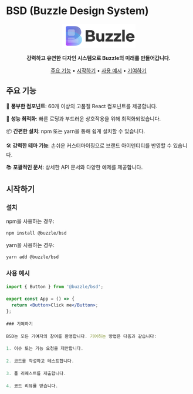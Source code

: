 # BSD (Buzzle Design System)

<p align="center">
  <img src="https://raw.githubusercontent.com/STREACT/bds/main/public/logo.svg" alt="BSD 로고" width="200"/>
</p>

<p align="center">
  <strong>강력하고 유연한 디자인 시스템으로 Buzzle의 미래를 만들어갑니다.</strong>
</p>

<p align="center">
  <a href="#주요-기능">주요 기능</a> •
  <a href="#시작하기">시작하기</a> •
  <a href="#사용-예시">사용 예시</a> •
  <a href="#기여하기">기여하기</a>
</p>

## 주요 기능

🎨 **풍부한 컴포넌트**: 60개 이상의 고품질 React 컴포넌트를 제공합니다.

🚀 **성능 최적화**: 빠른 로딩과 부드러운 상호작용을 위해 최적화되었습니다.

📦 **간편한 설치**: npm 또는 yarn을 통해 쉽게 설치할 수 있습니다.

🛠 **강력한 테마 기능**: 손쉬운 커스터마이징으로 브랜드 아이덴티티를 반영할 수 있습니다.

📚 **포괄적인 문서**: 상세한 API 문서와 다양한 예제를 제공합니다.

## 시작하기

### 설치

npm을 사용하는 경우:

```bash
npm install @buzzle/bsd
```

yarn을 사용하는 경우:

```bash
yarn add @buzzle/bsd
```

### 사용 예시

```jsx
import { Button } from '@buzzle/bsd';

export const App = () => {
  return <Button>Click me</Button>;
};

### 기여하기

BSD는 모든 기여자의 참여를 환영합니다. 기여하는 방법은 다음과 같습니다:

1. 이슈 또는 기능 요청을 제안합니다.

2. 코드를 작성하고 테스트합니다.

3. 풀 리퀘스트를 제출합니다.

4. 코드 리뷰를 받습니다.
```
